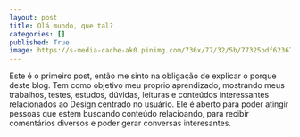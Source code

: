 ```yaml
---
layout: post
title: Olá mundo, que tal?
categories: []
published: True
image: https://s-media-cache-ak0.pinimg.com/736x/77/32/5b/77325bdf623674fcede0791f7ee9d272.jpg
---
```



Este é o primeiro post, então me sinto na obligação de explicar o porque deste blog.
Tem como objetivo meu proprio aprendizado, mostrando meus trabalhos, testes, estudos, dúvidas, leituras e conteúdos interessantes relacionados ao Design centrado no usuário. 
Ele é aberto para poder atingir pessoas que estem buscando conteúdo relacioando, para recibir comentários diversos e poder gerar conversas interesantes. 


